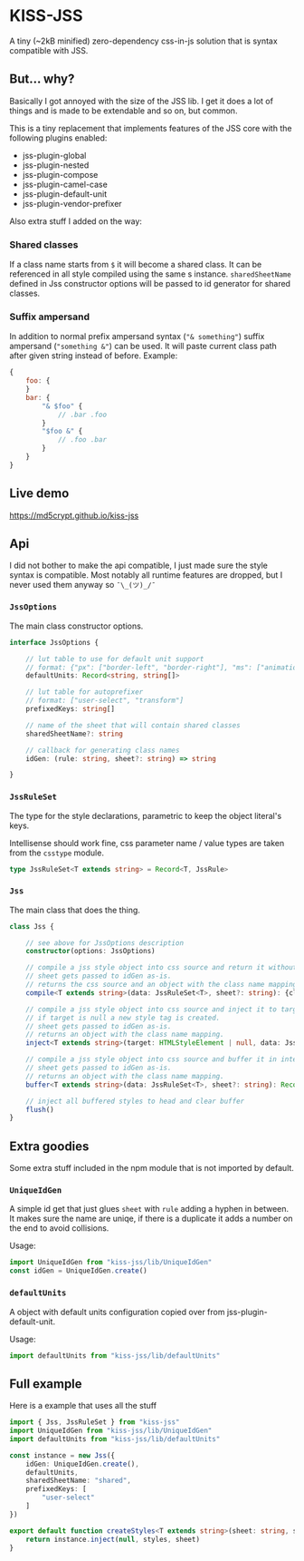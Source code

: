 # KISS-JSS

A tiny (~2kB minified) zero-dependency css-in-js solution that is syntax compatible with JSS.

## But... why?

Basically I got annoyed with the size of the JSS lib. I get it does a lot of things and is made to be extendable and so on, but common.

This is a tiny replacement that implements features of the JSS core with the following plugins enabled:

- jss-plugin-global
- jss-plugin-nested
- jss-plugin-compose
- jss-plugin-camel-case
- jss-plugin-default-unit
- jss-plugin-vendor-prefixer

Also extra stuff I added on the way:

### Shared classes

If a class name starts from `$` it will become a shared class. It can be referenced in all style compiled using the same s instance. `sharedSheetName` defined in Jss constructor options will be passed to id generator for shared classes.

### Suffix ampersand

In addition to normal prefix ampersand syntax (`"& something"`) suffix ampersand (`"something &"`) can be used. It will paste current class path after given string instead of before. Example:

```javascript
{
	foo: {
	}
	bar: {
		"& $foo" {
			// .bar .foo
		}
		"$foo &" {
			// .foo .bar
		}
	}
}
```

## Live demo

https://md5crypt.github.io/kiss-jss

## Api

I did not bother to make the api compatible, I just made sure the style syntax is compatible. Most notably all runtime features are dropped, but I never used them anyway so `¯\_(ツ)_/¯`

### `JssOptions`

The main class constructor options.

```typescript
interface JssOptions {

	// lut table to use for default unit support
	// format: {"px": ["border-left", "border-right"], "ms": ["animation-delay"]}
	defaultUnits: Record<string, string[]>

	// lut table for autoprefixer
	// format: ["user-select", "transform"]
	prefixedKeys: string[]

	// name of the sheet that will contain shared classes
	sharedSheetName?: string

	// callback for generating class names
	idGen: (rule: string, sheet?: string) => string

}
```

### `JssRuleSet`

The type for the style declarations, parametric to keep the object literal's keys.

Intellisense should work fine, css parameter name / value types are taken from the `csstype` module.

```typescript
type JssRuleSet<T extends string> = Record<T, JssRule>
```

### `Jss`

The main class that does the thing.

```typescript
class Jss {

	// see above for JssOptions description
	constructor(options: JssOptions)

	// compile a jss style object into css source and return it without injecting it anywhere.
	// sheet gets passed to idGen as-is.
	// returns the css source and an object with the class name mapping.
	compile<T extends string>(data: JssRuleSet<T>, sheet?: string): {classes: Record<T, string>, source: string}

	// compile a jss style object into css source and inject it to target.
	// if target is null a new style tag is created.
	// sheet gets passed to idGen as-is.
	// returns an object with the class name mapping.
	inject<T extends string>(target: HTMLStyleElement | null, data: JssRuleSet<T>, sheet?: string): Record<T, string>

	// compile a jss style object into css source and buffer it in internal buffer.
	// sheet gets passed to idGen as-is.
	// returns an object with the class name mapping.
	buffer<T extends string>(data: JssRuleSet<T>, sheet?: string): Record<T, string>

	// inject all buffered styles to head and clear buffer
	flush()
}
```

## Extra goodies

Some extra stuff included in the npm module that is not imported by default.

### `UniqueIdGen`

A simple id get that just glues `sheet` with `rule` adding a hyphen in between. It makes sure the name are uniqe, if there is a duplicate it adds a number on the end to avoid collisions.

Usage:

```typescript
import UniqueIdGen from "kiss-jss/lib/UniqueIdGen"
const idGen = UniqueIdGen.create()
```
### `defaultUnits`

A object with default units configuration copied over from jss-plugin-default-unit.

Usage:

```typescript
import defaultUnits from "kiss-jss/lib/defaultUnits"
```

## Full example

Here is a example that uses all the stuff

```typescript
import { Jss, JssRuleSet } from "kiss-jss"
import UniqueIdGen from "kiss-jss/lib/UniqueIdGen"
import defaultUnits from "kiss-jss/lib/defaultUnits"

const instance = new Jss({
	idGen: UniqueIdGen.create(),
	defaultUnits,
	sharedSheetName: "shared",
	prefixedKeys: [
		"user-select"
	]
})

export default function createStyles<T extends string>(sheet: string, styles: JssRuleSet<T>) {
	return instance.inject(null, styles, sheet)
}
```
